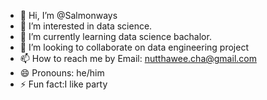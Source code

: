 - 👋 Hi, I’m @Salmonways
- 👀 I’m interested in data science.
- 🌱 I’m currently learning data science bachalor.
- 💞️ I’m looking to collaborate on data engineering project
- 📫 How to reach me by Email: nutthawee.cha@gmail.com
- 😄 Pronouns: he/him
- ⚡ Fun fact:I like party

<!---
Salmonways/Salmonways is a ✨ special ✨ repository because its `README.md` (this file) appears on your GitHub profile.
You can click the Preview link to take a look at your changes.
--->
